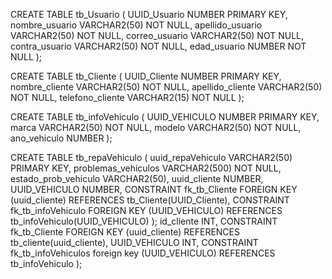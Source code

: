 CREATE TABLE tb_Usuario (
    UUID_Usuario NUMBER PRIMARY KEY,
    nombre_usuario VARCHAR2(50) NOT NULL,
    apellido_usuario VARCHAR2(50) NOT NULL,
    correo_usuario VARCHAR2(50) NOT NULL,
    contra_usuario VARCHAR2(50) NOT NULL,
    edad_usuario NUMBER NOT NULL
);

CREATE TABLE tb_Cliente (
    UUID_Cliente NUMBER PRIMARY KEY,
    nombre_cliente VARCHAR2(50) NOT NULL,
    apellido_cliente VARCHAR2(50) NOT NULL,
    telefono_cliente VARCHAR2(15) NOT NULL 
);

CREATE TABLE tb_infoVehiculo (
    UUID_VEHICULO NUMBER PRIMARY KEY,
    marca VARCHAR2(50) NOT NULL,
    modelo VARCHAR2(50) NOT NULL,
    ano_vehiculo NUMBER 
);

CREATE TABLE tb_repaVehiculo (
    uuid_repaVehiculo VARCHAR2(50) PRIMARY KEY,
    problemas_vehiculos VARCHAR2(500) NOT NULL,
    estado_prob_vehiculo VARCHAR2(50),
    uuid_cliente NUMBER, 
    UUID_VEHICULO NUMBER, 
    CONSTRAINT fk_tb_Cliente FOREIGN KEY (uuid_cliente)
    REFERENCES tb_Cliente(UUID_Cliente),
    CONSTRAINT fk_tb_infoVehiculo FOREIGN KEY (UUID_VEHICULO)
    REFERENCES tb_infoVehiculo(UUID_VEHICULO)
);
id_cliente INT,
    CONSTRAINT fk_tb_Cliente
    FOREIGN KEY (uuid_cliente)
    REFERENCES tb_cliente(uuid_cliente),
    UUID_VEHICULO INT,
    CONSTRAINT fk_tb_infoVehiculos
    foreign key (UUID_VEHICULO)
    REFERENCES tb_infoVehiculo
);
